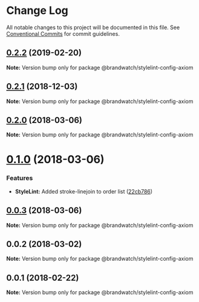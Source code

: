 # Change Log

All notable changes to this project will be documented in this file.
See [Conventional Commits](https://conventionalcommits.org) for commit guidelines.

## [0.2.2](https://github.com/tomru/axiom/compare/@brandwatch/stylelint-config-axiom@0.2.1...@brandwatch/stylelint-config-axiom@0.2.2) (2019-02-20)

**Note:** Version bump only for package @brandwatch/stylelint-config-axiom





## [0.2.1](https://github.com/larister/axiom/compare/@brandwatch/stylelint-config-axiom@0.2.0...@brandwatch/stylelint-config-axiom@0.2.1) (2018-12-03)

**Note:** Version bump only for package @brandwatch/stylelint-config-axiom





<a name="0.2.0"></a>
## [0.2.0](https://github.com/HHogg/axiom/compare/@brandwatch/stylelint-config-axiom@0.1.0...@brandwatch/stylelint-config-axiom@0.2.0) (2018-03-06)




**Note:** Version bump only for package @brandwatch/stylelint-config-axiom

<a name="0.1.0"></a>
# [0.1.0](https://github.com/HHogg/axiom/compare/@brandwatch/stylelint-config-axiom@0.0.3...@brandwatch/stylelint-config-axiom@0.1.0) (2018-03-06)


### Features

* **StyleLint:** Added stroke-linejoin to order list ([22cb786](https://github.com/HHogg/axiom/commit/22cb786))




<a name="0.0.3"></a>
## [0.0.3](https://github.com/HHogg/axiom/compare/@brandwatch/stylelint-config-axiom@0.0.2...@brandwatch/stylelint-config-axiom@0.0.3) (2018-03-06)




**Note:** Version bump only for package @brandwatch/stylelint-config-axiom

<a name="0.0.2"></a>
## 0.0.2 (2018-03-02)




**Note:** Version bump only for package @brandwatch/stylelint-config-axiom

<a name="0.0.1"></a>
## 0.0.1 (2018-02-22)




**Note:** Version bump only for package @brandwatch/stylelint-config-axiom
